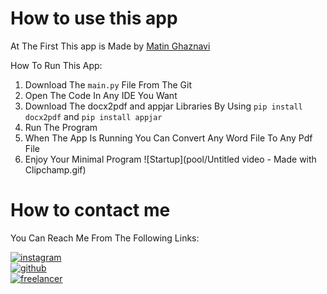 # How to use this app
At The First This app is Made by [Matin Ghaznavi](https://github.com/hillscape/word-to-pdf-by-python)

How To Run This App:

1. Download The ```main.py``` File From The Git
2. Open The Code In Any IDE You Want
3. Download The docx2pdf and appjar Libraries By Using ```pip install docx2pdf``` and ```pip install appjar```
4. Run The Program 
5. When The App Is Running You Can Convert Any Word File To Any Pdf File
6. Enjoy Your Minimal Program
![Startup](pool/Untitled video - Made with Clipchamp.gif)

# How to contact me
You Can Reach Me From The Following Links:

<p>
  <a href="https://www.instagram.com/nothillscape/" rel="nofollow noreferrer">
    <img src="pool/ig.png" alt="instagram">
  </a>
  <br>
  <a href="https://github.com/ghoushchi" rel="nofollow noreferrer">
    <img src="pool/git.png" alt="github">
  </a><br><a href="https://www.freelancer.com/u/Hillscape" rel="nofollow noreferrer">
    <img src="pool/freelancer.jpg" alt="freelancer">
  </a><br>
</p>
